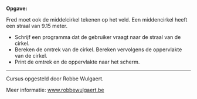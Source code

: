 **Opgave:**

Fred moet ook de middelcirkel tekenen op het veld. Een middencirkel heeft een straal van 9.15 meter. 

* Schrijf een programma dat de gebruiker vraagt naar de straal van de cirkel. 
* Bereken de omtrek van de cirkel. Bereken vervolgens de oppervlakte van de cirkel. 
* Print de omtrek en de oppervlakte naar het scherm. 



---
Cursus opgesteld door Robbe Wulgaert.

Meer informatie: www.robbewulgaert.be

